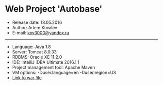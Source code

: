 # Web Project 'Autobase'

 - Release date: 18.05.2016
 - Author: Artem Kovalev
 - E-mail: <kov3000@yandex.ru>
***
 - Language: Java 1.8
 - Server: Tomcat 8.0.33
 - RDBMS: Oracle XE 11.2.0
 - IDE: IntelliJ IDEA Ultimate 2016.1.1
 - Project management tool: Apache Maven
 - VM options: -Duser.language=en -Duser.region=US
 - [Link to war file](https://yadi.sk/d/mPIrUzt1rm9LR "Link to war file")
 